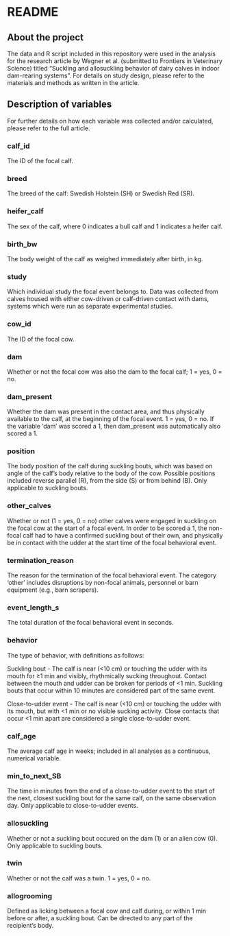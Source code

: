 README
================

## About the project

The data and R script included in this repository were used in the
analysis for the research article by Wegner et al. (submitted to
Frontiers in Veterinary Science) titled “Suckling and allosuckling
behavior of dairy calves in indoor dam-rearing systems”. For details on
study design, please refer to the materials and methods as written in
the article.

## Description of variables

For further details on how each variable was collected and/or
calculated, please refer to the full article.

### calf_id

The ID of the focal calf.

### breed

The breed of the calf: Swedish Holstein (SH) or Swedish Red (SR).

### heifer_calf

The sex of the calf, where 0 indicates a bull calf and 1 indicates a
heifer calf.

### birth_bw

The body weight of the calf as weighed immediately after birth, in kg.

### study

Which individual study the focal event belongs to. Data was collected
from calves housed with either cow-driven or calf-driven contact with
dams, systems which were run as separate experimental studies.

### cow_id

The ID of the focal cow.

### dam

Whether or not the focal cow was also the dam to the focal calf; 1 =
yes, 0 = no.

### dam_present

Whether the dam was present in the contact area, and thus physically
available to the calf, at the beginning of the focal event. 1 = yes, 0 =
no. If the variable ‘dam’ was scored a 1, then dam_present was
automatically also scored a 1.

### position

The body position of the calf during suckling bouts, which was based on
angle of the calf’s body relative to the body of the cow. Possible
positions included reverse parallel (R), from the side (S) or from
behind (B). Only applicable to suckling bouts.

### other_calves

Whether or not (1 = yes, 0 = no) other calves were engaged in suckling
on the focal cow at the start of a focal event. In order to be scored a
1, the non-focal calf had to have a confirmed suckling bout of their
own, and physically be in contact with the udder at the start time of
the focal behavioral event.

### termination_reason

The reason for the termination of the focal behavioral event. The
category ‘other’ includes disruptions by non-focal animals, personnel or
barn equipment (e.g., barn scrapers).

### event_length_s

The total duration of the focal behavioral event in seconds.

### behavior

The type of behavior, with definitions as follows:

Suckling bout - The calf is near (\<10 cm) or touching the udder with
its mouth for ≥1 min and visibly, rhythmically sucking throughout.
Contact between the mouth and udder can be broken for periods of \<1
min. Suckling bouts that occur within 10 minutes are considered part of
the same event.

Close-to-udder event - The calf is near (\<10 cm) or touching the udder
with its mouth, but with \<1 min or no visible sucking activity. Close
contacts that occur \<1 min apart are considered a single close-to-udder
event.

### calf_age

The average calf age in weeks; included in all analyses as a continuous,
numerical variable.

### min_to_next_SB

The time in minutes from the end of a close-to-udder event to the start
of the next, closest suckling bout for the same calf, on the same
observation day. Only applicable to close-to-udder events.

### allosuckling

Whether or not a suckling bout occured on the dam (1) or an alien cow
(0). Only applicable to suckling bouts.

### twin

Whether or not the calf was a twin. 1 = yes, 0 = no.

### allogrooming

Defined as licking between a focal cow and calf during, or within 1 min
before or after, a suckling bout. Can be directed to any part of the
recipient’s body.
